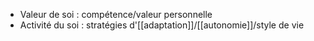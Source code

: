 - Valeur de soi : compétence/valeur personnelle 
- Activité du soi : stratégies d'[[adaptation]]/[[autonomie]]/style de vie 
